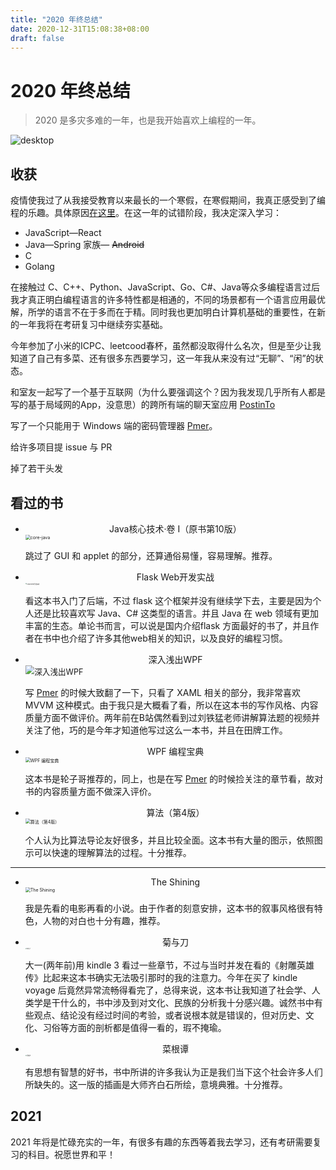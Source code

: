 ```yaml
---
title: "2020 年终总结"
date: 2020-12-31T15:08:38+08:00
draft: false
---
```

# 2020 年终总结

> 2020 是多灾多难的一年，也是我开始喜欢上编程的一年。

![desktop](https://cdn.jsdelivr.net/gh/jaywhen/imageBed/imgend.jpg)

## 收获

疫情使我过了从我接受教育以来最长的一个寒假，在寒假期间，我真正感受到了编程的乐趣。具体原因[在这里](https://jaywhen.com/life/recently/)。在这一年的试错阶段，我决定深入学习：



- JavaScript—React
- Java—Spring 家族— ~~Android~~
- C
- Golang



在接触过 C、C++、Python、JavaScript、Go、C#、Java等众多编程语言过后我才真正明白编程语言的许多特性都是相通的，不同的场景都有一个语言应用最优解，所学的语言不在于多而在于精。同时我也更加明白计算机基础的重要性，在新的一年我将在考研复习中继续夯实基础。

今年参加了小米的ICPC、leetcood春杯，虽然都没取得什么名次，但是至少让我知道了自己有多菜、还有很多东西要学习，这一年我从来没有过“无聊”、“闲”的状态。

和室友一起写了一个基于互联网（为什么要强调这个？因为我发现几乎所有人都是写的基于局域网的App，没意思）的跨所有端的聊天室应用 [PostinTo](https://github.com/PostingMan/PostinTo)

写了一个只能用于 Windows 端的密码管理器 [Pmer](https://github.com/jaywhen/Pmer)。

给许多项目提 issue 与 PR

掉了若干头发

## 看过的书

- <center>Java核心技术·卷 I（原书第10版）</center>
  <img src="https://images.weserv.nl/?url=img3.doubanio.com/view/subject/l/public/s29063065.jpg" alt="core-java" style="zoom:50%;" />

  
  跳过了 GUI 和 applet 的部分，还算通俗易懂，容易理解。推荐。

- <center>Flask Web开发实战</center>
  <img src="https://images.weserv.nl/?url=img3.doubanio.com/view/subject/l/public/s29993522.jpg" alt="Flask Web开发实战" style="zoom: 16%;" />

  
  看这本书入门了后端，不过 flask 这个框架并没有继续学下去，主要是因为个人还是比较喜欢写 Java、C# 这类型的语言。并且 Java 在 web 领域有更加丰富的生态。单论书而言，可以说是国内介绍flask 方面最好的书了，并且作者在书中也介绍了许多其他web相关的知识，以及良好的编程习惯。
  
- <center>深入浅出WPF</center>
  <img src="https://images.weserv.nl/?url=img3.doubanio.com/view/subject/l/public/s4465094.jpg" alt="深入浅出WPF" style="zoom:90%;" />

  
  写 [Pmer](https://github.com/jaywhen/Pmer) 的时候大致翻了一下，只看了 XAML 相关的部分，我非常喜欢 MVVM 这种模式。由于我只是大概看了看，所以在这本书的写作风格、内容质量方面不做评价。两年前在B站偶然看到过刘铁猛老师讲解算法题的视频并关注了他，巧的是今年才知道他写过这么一本书，并且在田牌工作。
  
- <center>WPF 编程宝典</center>
  <img src="https://images.weserv.nl/?url=img3.doubanio.com/view/subject/l/public/s27167932.jpg" alt="WPF 编程宝典" style="zoom:50%;" />
  
  这本书是轮子哥推荐的，同上，也是在写 [Pmer](https://github.com/jaywhen/Pmer) 的时候捡关注的章节看，故对书的内容质量方面不做深入评价。
  
- <center>算法（第4版）</center>
  <img src="https://images.weserv.nl/?url=img3.doubanio.com/view/subject/l/public/s29107491.jpg" alt="算法（第4版）" style="zoom:50%;" />
  
  个人认为比算法导论友好很多，并且比较全面。这本书有大量的图示，依照图示可以快速的理解算法的过程。十分推荐。

---

- <center>The Shining</center>
  <img src="https://images.weserv.nl/?url=img3.doubanio.com/view/subject/l/public/s10184480.jpg" alt="The Shining" style="zoom:50%;" />
  
  我是先看的电影再看的小说。由于作者的刻意安排，这本书的叙事风格很有特色，人物的对白也十分有趣，推荐。
  
- <center>菊与刀</center>
  <img src="https://images.weserv.nl/?url=img3.doubanio.com/view/subject/l/public/s28659267.jpg" alt="菊与刀" style="zoom:15%;" />
  
  大一(两年前)用 kindle 3 看过一些章节，不过与当时并发在看的《射雕英雄传》比起来这本书确实无法吸引那时的我的注意力。今年在买了 kindle voyage 后竟然异常流畅得看完了，总得来说，这本书让我知道了社会学、人类学是干什么的，书中涉及到对文化、民族的分析我十分感兴趣。诚然书中有些观点、结论没有经过时间的考验，或者说根本就是错误的，但对历史、文化、习俗等方面的剖析都是值得一看的，瑕不掩瑜。
  
- <center>菜根谭</center>
  <img src="https://images.weserv.nl/?url=img3.doubanio.com/view/subject/l/public/s29773237.jpg" alt="菜根谭" style="zoom:15%;" />
  
  有思想有智慧的好书，书中所讲的许多我认为正是我们当下这个社会许多人们所缺失的。这一版的插画是大师齐白石所绘，意境典雅。十分推荐。


## 2021

2021 年将是忙碌充实的一年，有很多有趣的东西等着我去学习，还有考研需要复习的科目。祝愿世界和平！